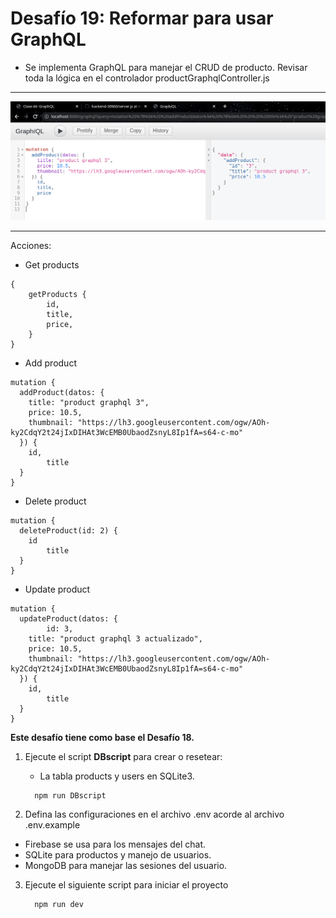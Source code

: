 # Desafío 19: Reformar para usar GraphQL

- Se implementa GraphQL para manejar el CRUD de producto. Revisar toda la lógica en el controlador productGraphqlController.js

---
![Captura](./public/captura.png)

---

Acciones:

- Get products
```
{
	getProducts {
		id,
		title,
		price,
	}
}
```

- Add product
```
mutation {
  addProduct(datos: {
    title: "product graphql 3",
    price: 10.5,
    thumbnail: "https://lh3.googleusercontent.com/ogw/AOh-ky2CdqY2t24jIxDIHAt3WcEMB0UbaodZsnyL8Ip1fA=s64-c-mo"
  }) {
    id,
		title
  }
}
```

- Delete product
```
mutation {
  deleteProduct(id: 2) {
    id
		title
  }
}
```

- Update product
```
mutation {
  updateProduct(datos: {
		id: 3,
    title: "product graphql 3 actualizado",
    price: 10.5,
    thumbnail: "https://lh3.googleusercontent.com/ogw/AOh-ky2CdqY2t24jIxDIHAt3WcEMB0UbaodZsnyL8Ip1fA=s64-c-mo"
  }) {
    id,
		title
  }
}
```




**Este desafío tiene como base el Desafío 18.**

1. Ejecute el script **DBscript** para crear o resetear:

   - La tabla products y users en SQLite3.

   ```
     npm run DBscript
   ```

2. Defina las configuraciones en el archivo .env acorde al archivo .env.example

- Firebase se usa para los mensajes del chat.
- SQLite para productos y manejo de usuarios.
- MongoDB para manejar las sesiones del usuario.

3. Ejecute el siguiente script para iniciar el proyecto

   ```
     npm run dev
   ```